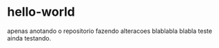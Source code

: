 # hello-world
apenas anotando o repositorio
fazendo alteracoes blablabla
blabla 
teste
ainda testando.
